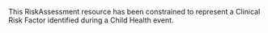 This RiskAssessment resource has been constrained to represent a Clinical Risk Factor identified during a Child Health event.